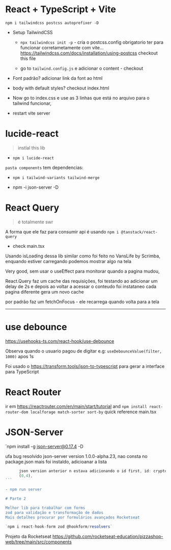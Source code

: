 # React + TypeScript + Vite

`npm i tailwindcss postcss autoprefixer -D`

- Setup TailwindCSS

  - `npx tailwindcss init -p` - cria o postcss.config obrigatorio ter para funcionar corretametamente com vite... https://tailwindcss.com/docs/installation/using-postcss checkout this file

  - go to `tailwind.config.js` e adicionar o content - checkout

- Font padrão?
  adicionar link da font ao html

- body with default styles? checkout index.html

- Now go to index.css e use as 3 linhas que está no arquivo para o tailwind funcionar,
- restart vite server

# lucide-react

> instlal this lib

- `npm i lucide-react`

`pasta components` tem dependencias:

- `npm i tailwind-variants tailwind-merge`

- npm -i json-server -D

# React Query

> é totalmente swr

A forma que ele faz para consumir api é usando `npm i @tanstack/react-query`

- check main.tsx

Usando isLoading dessa lib similar como foi feito no VansLife by Scrimba, enquando estiver carregando podemos mostrar algo na tela

Very good, sem usar o useEffect para monitorar quando a pagina mudou,

React.Query faz um cache das requisições, foi testando ao adicionar um delay de 2s e depois ao voltar a acessar o conteudo foi instataneo
cada pagina diferente gera um novo cache

por padrão faz um fetchOnFocus - ele recarrega quando volta para a tela

<hr>

# use debounce

https://usehooks-ts.com/react-hook/use-debounce

Observa quando o usuario pagou de digitar e.g: `useDebounceValue(filter, 1000)` apos 1s

Foi usado o https://transform.tools/json-to-typescript para gerar a interface para TypeScript

# React Router

ir em https://reactrouter.com/en/main/start/tutorial and
`npm install react-router-dom localforage match-sorter sort-by` quick reference main.tsx

# JSON-Server

`npm install -g json-server@0.17.4 -D

ufa bug resolvido json-server version 1.0.0-alpha.23, nao consta no package.json mais foi instaldo, adicioanar a lista

````js
      json version anterior n estava adicionando o id first, id: crypto.randomUUID().slice
      (0,4),
```

- npm run server

# Parte 2

Melhor lib para trabalhar com forms
zod para validação e transformação de dados
Mais detalhes procurar por formulários avançados Rocketseat

`npm i react-hook-form zod @hookform/resolvers`
````

Projeto da Rocketseat
https://github.com/rocketseat-education/pizzashop-web/tree/main/src/components
